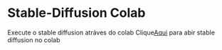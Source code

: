 # Stable-Diffusion Colab
Execute o stable diffusion atráves do colab
Clique[Aqui](https://bit.ly/sd-colab) para abir stable diffusion no colab 

